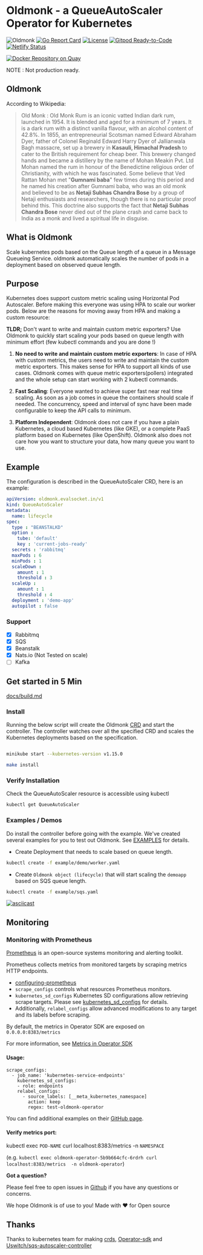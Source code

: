 

# Oldmonk - a QueueAutoScaler Operator for Kubernetes


![Oldmonk](https://github.com/evalsocket/oldmonk/workflows/Oldmonk/badge.svg)
[![Go Report Card](https://goreportcard.com/badge/github.com/evalsocket/oldmonk)](https://goreportcard.com/report/github.com/evalsocket/oldmonk)
[![License](http://img.shields.io/:license-apache-blue.svg)](http://www.apache.org/licenses/LICENSE-2.0.html)
[![Gitpod Ready-to-Code](https://img.shields.io/badge/Gitpod-Ready--to--Code-blue?logo=gitpod)](https://gitpod.io/#https://github.com/evalsocket/oldmonk)
[![Netlify Status](https://api.netlify.com/api/v1/badges/8eba3823-ba99-4c4a-bca3-8d81d347f80d/deploy-status)](https://app.netlify.com/sites/oldmonk/deploys)

[![Docker Repository on Quay](https://dockeri.co/image/evalsocket/oldmonk "Docker Repository on Dockerhub")](https://dockeri.co/evalsocket/oldmonk)

NOTE :  Not production ready.

## Oldmonk

According to Wikipedia:

>Old Monk : Old Monk Rum is an iconic vatted Indian dark rum, launched in 1954. It is blended and aged for a minimum of 7 years. It is a dark rum with a distinct vanilla flavour, with an alcohol content of 42.8%.
>In 1855, an entrepreneurial Scotsman named Edward Abraham Dyer, father of Colonel Reginald Edward Harry Dyer of Jallianwala Bagh massacre, set up a brewery in **Kasauli, Himachal Pradesh** to cater to the British requirement for cheap beer. This brewery changed hands and became a distillery by the name of Mohan Meakin Pvt. Ltd
>Mohan named the rum in honour of the Benedictine religious order of Christianity, with which he was fascinated.
>Some believe that Ved Rattan Mohan met "**Gumnami baba**" few times during this period and he named his creation after Gumnami baba, who was an old monk and believed to be as **Netaji Subhas Chandra Bose** by a group of Netaji enthusiasts and researchers, though there is no particular proof behind this. This doctrine also supports the fact that **Netaji Subhas Chandra Bose** never died out of the plane crash and came back to India as a monk and lived a spiritual life in disguise.
>
## What is Oldmonk

Scale kubernetes pods based on the Queue length of a queue in a Message Queueing Service. oldmonk automatically scales the number of pods in a deployment based on observed queue length.

## Purpose

Kubernetes does support custom metric scaling using Horizontal Pod Autoscaler. Before making this everyone was using HPA to scale our worker pods. Below are the reasons for moving away from HPA and making a custom resource:

**TLDR;** Don't want to write and maintain custom metric exporters? Use Oldmonk to quickly start scaling your pods based on queue length with minimum effort (few kubectl commands and you are done !)

1. **No need to write and maintain custom metric exporters**: In case of HPA with custom metrics, the users need to write and maintain the custom metric exporters. This makes sense for HPA to support all kinds of use cases. Oldmonk comes with queue metric exporters(pollers) integrated and the whole setup can start working with 2 kubectl commands.

2. **Fast Scaling**: Everyone wanted to achieve super fast near real time scaling. As soon as a job comes in queue the containers should scale if needed. The concurrency, speed and interval of sync have been made configurable to keep the API calls to minimum.

3. **Platform Independent**: Oldmonk does not care if you have a plain Kubernetes, a cloud based Kubernetes (like GKE), or a complete PaaS platform based on Kubernetes (like OpenShift). Oldmonk also does not care how you want to structure your data, how many queue you want to use.

## Example

The configuration is described in the QueueAutoScaler CRD, here is an example:

```yaml
apiVersion: oldmonk.evalsocket.in/v1
kind: QueueAutoScaler
metadata:
  name: lifecycle
spec:
  type : "BEANSTALKD"
  option :
    tube: 'default'
    key : 'current-jobs-ready'
  secrets : 'rabbitmq'
  maxPods : 6
  minPods : 1
  scaleDown :
    amount : 1
    threshold : 3
  scaleUp :
    amount : 1
    threshold : 4
  deployment : 'demo-app'
  autopilot : false
```

### Support
 - [x] Rabbitmq
 - [x] SQS
 - [x] Beanstalk
 - [x] Nats.io (Not Tested on scale)
 - [ ] Kafka

## Get started in 5 Min
[docs/build.md](/docs/build.md)

### Install
Running the below script will create the Oldmonk [CRD](https://kubernetes.io/docs/concepts/extend-kubernetes/api-extension/custom-resources/) and start the controller. The controller watches over all the specified CRD and scales the Kubernetes deployments based on the specification.

```bash

minikube start --kubernetes-version v1.15.0 

make install
```

### Verify Installation
Check the QueueAutoScaler resource is accessible using kubectl

```bash
kubectl get QueueAutoScaler
```


### Examples / Demos
Do install the controller before going with the example. We've created several examples for you to test out Oldmonk. See [EXAMPLES](example/) for details.

- Create Deployment that needs to scale based on queue length.
```bash
kubectl create -f example/demo/worker.yaml
```

- Create `Oldmonk object (lifecycle)` that will start scaling the `demoapp` based on SQS queue length.
```bash
kubectl create -f example/sqs.yaml
```

[![asciicast](https://asciinema.org/a/yh718d1AAyhiVAS9CyqstecAz.svg)](https://asciinema.org/a/yh718d1AAyhiVAS9CyqstecAz)


## Monitoring

### Monitoring with Prometheus

[Prometheus](https://prometheus.io/) is an open-source systems monitoring and alerting toolkit.

Prometheus collects metrics from monitored targets by scraping metrics HTTP endpoints.

- [configuring-prometheus](https://prometheus.io/docs/introduction/first_steps/#configuring-prometheus)
- `scrape_configs` controls what resources Prometheus monitors.
- `kubernetes_sd_configs` Kubernetes SD configurations allow retrieving scrape targets. Please see [kubernetes_sd_configs](https://prometheus.io/docs/prometheus/latest/configuration/configuration/#endpoints) for details.
- Additionally, `relabel_configs` allow advanced modifications to any target and its labels before scraping.

By default, the metrics in Operator SDK are exposed on `0.0.0.0:8383/metrics`

For more information, see [Metrics in Operator SDK](https://github.com/operator-framework/operator-sdk/blob/v0.8.1/doc/user/metrics/README.md)

#### Usage:

```
scrape_configs:
  - job_name: 'kubernetes-service-endpoints'
    kubernetes_sd_configs:
    - role: endpoints
    relabel_configs:
      - source_labels: [__meta_kubernetes_namespace]
        action: keep
        regex: test-oldmonk-operator
```
You can find additional examples on their [GitHub page](https://github.com/prometheus/prometheus/blob/master/documentation/examples/prometheus-kubernetes.yml).

#### Verify metrics port:
kubectl exec `POD-NAME` curl localhost:8383/metrics  -n `NAMESPACE`

(e.g. `kubectl exec oldmonk-operator-5b9b664cfc-6rdrh curl localhost:8383/metrics  -n oldmonk-operator`)


**Got a question?**

Please feel free to open issues in [Github](https://github.com/evalsocket/oldmonk/issues) if you have any questions or concerns. 

We hope Oldmonk is of use to you! Made with :heart: for Open source 

## Thanks

Thanks to kubernetes team for making [crds](https://kubernetes.io/docs/concepts/extend-kubernetes/api-extension/custom-resources/), [Operator-sdk](https://github.com/operator-framework/operator-sdk)
and [Uswitch/sqs-autoscaler-controller](https://github.com/uswitch/sqs-autoscaler-controller) 
